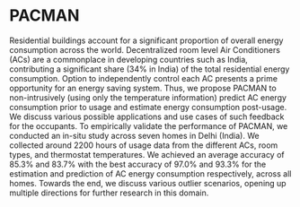 # PACMAN

Residential buildings account for a significant proportion of overall energy consumption across the world. Decentralized room level Air Conditioners (ACs) are a commonplace in developing countries such as India, contributing a significant share (34% in India) of the total residential energy consumption. Option to independently control each AC presents a prime opportunity for an energy saving system. Thus, we propose PACMAN to non-intrusively (using only the temperature information) predict AC energy consumption prior to usage and estimate energy consumption post-usage. We discuss various possible applications and use cases of such feedback for the occupants. To empirically validate the performance of PACMAN, we conducted an in-situ study across seven homes in Delhi (India). We collected around 2200 hours of usage data from the different ACs, room types, and thermostat temperatures. We achieved an average accuracy of 85.3% and 83.7% with the best accuracy of 97.0% and 93.3% for the estimation and prediction of AC energy consumption respectively, across all homes. Towards the end, we discuss various outlier scenarios, opening up multiple directions for further research in this domain.
